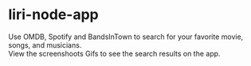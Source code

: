 # liri-node-app
Use OMDB, Spotify and BandsInTown to search for your favorite movie, songs, and musicians.  
View the screenshoots Gifs to see the search results on the app.
